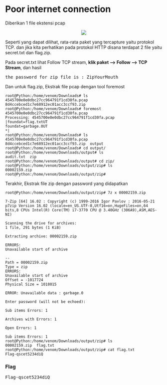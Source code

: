 <h1><b>Poor internet connection</b></h1>
<p>Diberikan 1 file ekstensi pcap</p>
<p align='center'>
  <img src="https://github.com/enomarozi/RSA-CTF-Writeup/blob/master/Wireshark/Images/Poor%20internet%20connection.png">
</p>
<p>Seperti yang dapat dilihat, rata-rata paket yang tercapture yaitu protokol TCP. dan jika kita perhatikan pada protokol HTTP disana terdapat 2 file yaitu
secret.txt dan flag.zip.</p>
<p>Pada secret.txt lihat Follow TCP stream, <b>klik paket --> Follow --> TCP Stream</b>, dan hasil</p>
<pre>
the password for zip file is : ZipYourMouth
</pre>
<p>Dan untuk flag.zip, Ekstrak file pcap dengan tool foremost</p>

```console
root@Python:/home/venom/Downloads# ls
4545700e0e0dbc27cc964791f1cd30fa.pcap  8d4ccebced1c7e68912ec01acc3ccf93.zip
root@Python:/home/venom/Downloads# foremost 4545700e0e0dbc27cc964791f1cd30fa.pcap 
Processing: 4545700e0e0dbc27cc964791f1cd30fa.pcap
|foundat=flag.txtUT	
foundat=garbage.0UT	
*|
root@Python:/home/venom/Downloads# ls
4545700e0e0dbc27cc964791f1cd30fa.pcap  8d4ccebced1c7e68912ec01acc3ccf93.zip  output
root@Python:/home/venom/Downloads# cd output/
root@Python:/home/venom/Downloads/output# ls
audit.txt  zip
root@Python:/home/venom/Downloads/output# cd zip/
root@Python:/home/venom/Downloads/output/zip# ls
00002159.zip
root@Python:/home/venom/Downloads/output/zip# 
```
<p>Terakhir, Ekstrak file zip dengan password yang didapatkan</p>

```console
root@Python:/home/venom/Downloads/output/zip# 7z x 00002159.zip 

7-Zip [64] 16.02 : Copyright (c) 1999-2016 Igor Pavlov : 2016-05-21
p7zip Version 16.02 (locale=en_US.UTF-8,Utf16=on,HugeFiles=on,64 bits,8 CPUs Intel(R) Core(TM) i7-3770 CPU @ 3.40GHz (306A9),ASM,AES-NI)

Scanning the drive for archives:
1 file, 291 bytes (1 KiB)

Extracting archive: 00002159.zip

ERRORS:
Unavailable start of archive

--
Path = 00002159.zip
Type = zip
ERRORS:
Unavailable start of archive
Offset = -1017724
Physical Size = 1018015

ERROR: Unavailable data : garbage.0
                
Enter password (will not be echoed):
               
Sub items Errors: 1

Archives with Errors: 1

Open Errors: 1

Sub items Errors: 1
root@Python:/home/venom/Downloads/output/zip# ls
00002159.zip  flag.txt
root@Python:/home/venom/Downloads/output/zip# cat flag.txt 
Flag-qscet5234diQ
```
<h3><b>Flag</b></h3>
<pre>
Flag-qscet5234diQ
</pre>
